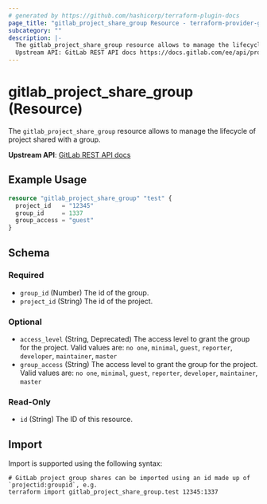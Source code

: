```yaml
---
# generated by https://github.com/hashicorp/terraform-plugin-docs
page_title: "gitlab_project_share_group Resource - terraform-provider-gitlab"
subcategory: ""
description: |-
  The gitlab_project_share_group resource allows to manage the lifecycle of project shared with a group.
  Upstream API: GitLab REST API docs https://docs.gitlab.com/ee/api/projects.html#share-project-with-group
---
```


# gitlab_project_share_group (Resource)

The `gitlab_project_share_group` resource allows to manage the lifecycle of project shared with a group.

**Upstream API**: [GitLab REST API docs](https://docs.gitlab.com/ee/api/projects.html#share-project-with-group)

## Example Usage

```terraform
resource "gitlab_project_share_group" "test" {
  project_id   = "12345"
  group_id     = 1337
  group_access = "guest"
}
```

<!-- schema generated by tfplugindocs -->
## Schema

### Required

- `group_id` (Number) The id of the group.
- `project_id` (String) The id of the project.

### Optional

- `access_level` (String, Deprecated) The access level to grant the group for the project. Valid values are: `no one`, `minimal`, `guest`, `reporter`, `developer`, `maintainer`, `master`
- `group_access` (String) The access level to grant the group for the project. Valid values are: `no one`, `minimal`, `guest`, `reporter`, `developer`, `maintainer`, `master`

### Read-Only

- `id` (String) The ID of this resource.

## Import

Import is supported using the following syntax:

```shell
# GitLab project group shares can be imported using an id made up of `projectid:groupid`, e.g.
terraform import gitlab_project_share_group.test 12345:1337
```
